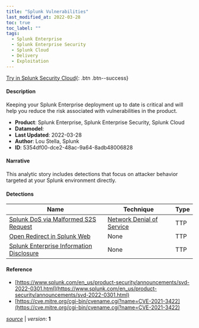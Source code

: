 ```yaml
---
title: "Splunk Vulnerabilities"
last_modified_at: 2022-03-28
toc: true
toc_label: ""
tags:
  - Splunk Enterprise
  - Splunk Enterprise Security
  - Splunk Cloud
  - Delivery
  - Exploitation
---
```


[Try in Splunk Security Cloud](https://www.splunk.com/en_us/cyber-security.html){: .btn .btn--success}

#### Description

Keeping your Splunk Enterprise deployment up to date is critical and will help you reduce the risk associated with vulnerabilities in the product.

- **Product**: Splunk Enterprise, Splunk Enterprise Security, Splunk Cloud
- **Datamodel**: 
- **Last Updated**: 2022-03-28
- **Author**: Lou Stella, Splunk
- **ID**: 5354df00-dce2-48ac-9a64-8adb48006828

#### Narrative

This analytic story includes detections that focus on attacker behavior targeted at your Splunk environment directly.

#### Detections

| Name        | Technique   | Type         |
| ----------- | ----------- |--------------|
| [Splunk DoS via Malformed S2S Request](/application/splunk_dos_via_malformed_s2s_request/) | [Network Denial of Service](/tags/#network-denial-of-service)| TTP |
| [Open Redirect in Splunk Web](/deprecated/open_redirect_in_splunk_web/) | None| TTP |
| [Splunk Enterprise Information Disclosure](/deprecated/splunk_enterprise_information_disclosure/) | None| TTP |

#### Reference

* [https://www.splunk.com/en_us/product-security/announcements/svd-2022-0301.html](https://www.splunk.com/en_us/product-security/announcements/svd-2022-0301.html)
* [https://cve.mitre.org/cgi-bin/cvename.cgi?name=CVE-2021-3422](https://cve.mitre.org/cgi-bin/cvename.cgi?name=CVE-2021-3422)



[*source*](https://github.com/splunk/security_content/tree/develop/stories/splunk_vulnerabilities.yml) \| *version*: **1**